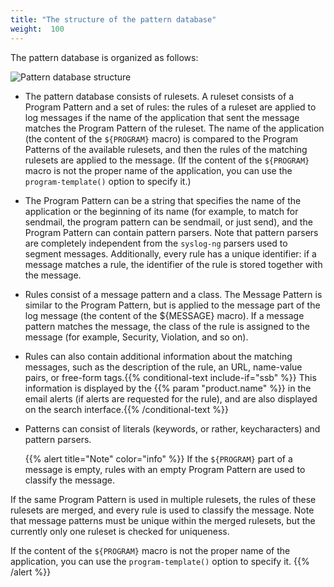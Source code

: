 ```yaml
---
title: "The structure of the pattern database"
weight:  100
---
```

<!-- DISCLAIMER: This file is based on the syslog-ng Open Source Edition documentation https://github.com/balabit/syslog-ng-ose-guides/commit/2f4a52ee61d1ea9ad27cb4f3168b95408fddfdf2 and is used under the terms of The syslog-ng Open Source Edition Documentation License. The file has been modified by Axoflow. -->

The pattern database is organized as follows:

![Pattern database structure](/images/figures/fig-patterndb-structure.png)

  - The pattern database consists of rulesets. A ruleset consists of a Program Pattern and a set of rules: the rules of a ruleset are applied to log messages if the name of the application that sent the message matches the Program Pattern of the ruleset. The name of the application (the content of the `${PROGRAM}` macro) is compared to the Program Patterns of the available rulesets, and then the rules of the matching rulesets are applied to the message. (If the content of the `${PROGRAM}` macro is not the proper name of the application, you can use the `program-template()` option to specify it.)

  - The Program Pattern can be a string that specifies the name of the application or the beginning of its name (for example, to match for sendmail, the program pattern can be sendmail, or just send), and the Program Pattern can contain pattern parsers. Note that pattern parsers are completely independent from the `syslog-ng` parsers used to segment messages. Additionally, every rule has a unique identifier: if a message matches a rule, the identifier of the rule is stored together with the message.

  - Rules consist of a message pattern and a class. The Message Pattern is similar to the Program Pattern, but is applied to the message part of the log message (the content of the ${MESSAGE} macro). If a message pattern matches the message, the class of the rule is assigned to the message (for example, Security, Violation, and so on).

  - Rules can also contain additional information about the matching messages, such as the description of the rule, an URL, name-value pairs, or free-form tags.{{% conditional-text include-if="ssb" %}} This information is displayed by the {{% param "product.name" %}} in the email alerts (if alerts are requested for the rule), and are also displayed on the search interface.{{% /conditional-text %}}

  - Patterns can consist of literals (keywords, or rather, keycharacters) and pattern parsers.
    
    {{% alert title="Note" color="info" %}}
If the `${PROGRAM}` part of a message is empty, rules with an empty Program Pattern are used to classify the message.
    
If the same Program Pattern is used in multiple rulesets, the rules of these rulesets are merged, and every rule is used to classify the message. Note that message patterns must be unique within the merged rulesets, but the currently only one ruleset is checked for uniqueness.
    
If the content of the `${PROGRAM}` macro is not the proper name of the application, you can use the `program-template()` option to specify it.
    {{% /alert %}}
